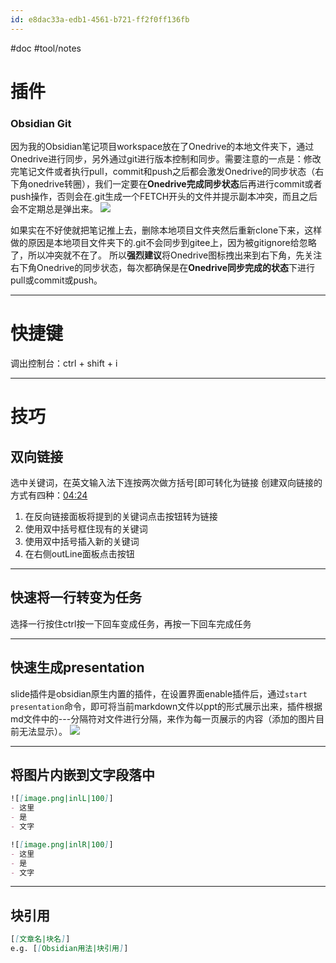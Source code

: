 ```yaml
---
id: e8dac33a-edb1-4561-b721-ff2f0ff136fb
---
```

#doc #tool/notes
# 插件
### Obsidian Git
因为我的Obsidian笔记项目workspace放在了Onedrive的本地文件夹下，通过Onedrive进行同步，另外通过git进行版本控制和同步。需要注意的一点是：修改完笔记文件或者执行pull，commit和push之后都会激发Onedrive的同步状态（右下角onedrive转圈），我们一定要在**Onedrive完成同步状态**后再进行commit或者push操作，否则会在.git生成一个FETCH开头的文件并提示副本冲突，而且之后会不定期总是弹出来。
![](https://zjpimage.oss-cn-qingdao.aliyuncs.com/FETCH%E5%86%B2%E7%AA%81%E5%88%9B%E5%BB%BA%E5%89%AF%E6%9C%AC.png)

如果实在不好使就把笔记推上去，删除本地项目文件夹然后重新clone下来，这样做的原因是本地项目文件夹下的.git不会同步到gitee上，因为被gitignore给忽略了，所以冲突就不在了。
所以**强烈建议**将Onedrive图标拽出来到右下角，先关注右下角Onedrive的同步状态，每次都确保是在**Onedrive同步完成的状态**下进行pull或commit或push。

---

# 快捷键
调出控制台：ctrl + shift + i

---

# 技巧
## 双向链接
选中关键词，在英文输入法下连按两次做方括号\[即可转化为链接
创建双向链接的方式有四种：[04:24](https://www.bilibili.com/video/BV1nR4y157kd/?spm_id_from=333.788#t=264.166756)
1. 在反向链接面板将提到的关键词点击按钮转为链接
2. 使用双中括号框住现有的关键词
3. 使用双中括号插入新的关键词
4. 在右侧outLine面板点击按钮

---

## 快速将一行转变为任务
选择一行按住ctrl按一下回车变成任务，再按一下回车完成任务

---

## 快速生成presentation
slide插件是obsidian原生内置的插件，在设置界面enable插件后，通过`start presentation`命令，即可将当前markdown文件以ppt的形式展示出来，插件根据md文件中的---分隔符对文件进行分隔，来作为每一页展示的内容（添加的图片目前无法显示）。
![](https://zjpimage.oss-cn-qingdao.aliyuncs.com/%E5%BF%AB%E9%80%9F%E7%94%9F%E6%88%90presentation.png)

---
## 将图片内嵌到文字段落中
```markdown
![[image.png|inlL|100]]  
- 这里  
- 是
- 文字
```

```markdown
![[image.png|inlR|100]]  
- 这里  
- 是
- 文字
```

---

## 块引用
```Markdown
[[文章名|块名]]
e.g. [[Obsidian用法|块引用]]
```
